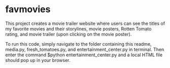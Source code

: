 # favmovies
This project creates a movie trailer website where users can see the titles of my favorite movies and their storylines, movie posters, Rotten Tomato rating, and movie trailer (upon clicking on the movie poster).

To run this code, simply navigate to the folder containing this readme, media.py, fresh_tomatoes.py, and entertainment_center.py in terminal. Then enter the command $python entertainment_center.py and a local HTML file should pop up in your browser. 
